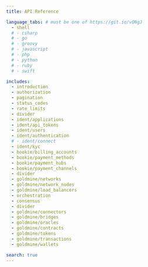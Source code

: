 ```yaml
---
title: API Reference

language_tabs: # must be one of https://git.io/vQNgJ
  - shell
  # - csharp
  # - go
  # - groovy
  # - javascript
  # - php
  # - python
  # - ruby
  # - swift

includes:
  - introduction
  - authorization
  - pagination
  - status_codes
  - rate_limits
  - divider
  - ident/applications
  - ident/api_tokens
  - ident/users
  - ident/authentication
  # - ident/connect
  - ident/kyc
  - bookie/billing_accounts
  - bookie/payment_methods
  - bookie/payment_hubs
  - bookie/payment_channels
  - divider
  - goldmine/networks
  - goldmine/network_nodes
  - goldmine/load_balancers
  - orchestration
  - consensus
  - divider
  - goldmine/connectors
  - goldmine/bridges
  - goldmine/oracles
  - goldmine/contracts
  - goldmine/tokens
  - goldmine/transactions
  - goldmine/wallets

search: true
---
```

